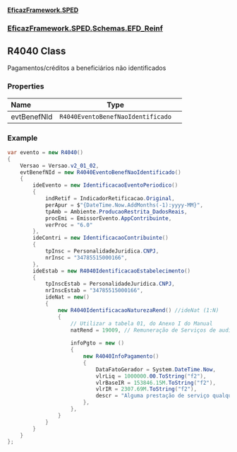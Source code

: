 #### [EficazFramework.SPED](EficazFrameworkSPED.md 'EficazFramework SPED')
### [EficazFramework.SPED.Schemas.EFD_Reinf](EficazFramework.SPED.Schemas.EFD_Reinf.md 'EficazFramework.SPED.Schemas.EFD_Reinf')

## R4040 Class

Pagamentos/créditos a beneficiários não identificados
### Properties

| Name | Type | |
| :--- | :---: | :--- |
| evtBenefNId | `R4040EventoBenefNaoIdentificado` |  |

### Example
```csharp  
var evento = new R4040()  
{  
    Versao = Versao.v2_01_02,  
    evtBenefNId = new R4040EventoBenefNaoIdentificado()  
    {  
        ideEvento = new IdentificacaoEventoPeriodico()  
        {  
            indRetif = IndicadorRetificacao.Original,  
            perApur = $"{DateTime.Now.AddMonths(-1):yyyy-MM}",  
            tpAmb = Ambiente.ProducaoRestrita_DadosReais,  
            procEmi = EmissorEvento.AppContribuinte,  
            verProc = "6.0"  
        },  
        ideContri = new IdentificacaoContribuinte()  
        {  
            tpInsc = PersonalidadeJuridica.CNPJ,  
            nrInsc = "34785515000166",  
        },  
        ideEstab = new R4040IdentificacaoEstabelecimento()  
        {  
            tpInscEstab = PersonalidadeJuridica.CNPJ,  
            nrInscEstab = "34785515000166",  
            ideNat = new()  
            {  
                new R4040IdentificacaoNaturezaRend() //ideNat (1:N)  
                {  
                    // Utilizar a tabela 01, do Anexo I do Manual  
                    natRend = 19009, // Remuneração de Serviços de auditoria;  
  
                    infoPgto = new ()  
                    {  
                        new R4040InfoPagamento()  
                        {  
                            DataFatoGerador = System.DateTime.Now,  
                            vlrLiq = 1000000.00.ToString("f2"),  
                            vlrBaseIR = 153846.15M.ToString("f2"),  
                            vlrIR = 2307.69M.ToString("f2"),  
                            descr = "Alguma prestação de serviço qualquer."  
                        },  
                    },  
                }  
            }  
        }  
    }  
};  
```